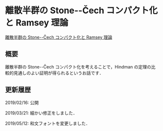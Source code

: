# 離散半群の Stone--Čech コンパクト化と Ramsey 理論

[離散半群の Stone--Čech コンパクト化と Ramsey 理論](files/hindman-20190512.pdf)

## 概要

離散半群の Stone--Čech コンパクト化を考えることで，Hindman の定理の比較的見通しのよい証明が得られるというお話です．

## 更新履歴

2019/02/16: 公開

2019/03/21: 細かい修正をしました．

2019/05/12: 和文フォントを変更しました．
